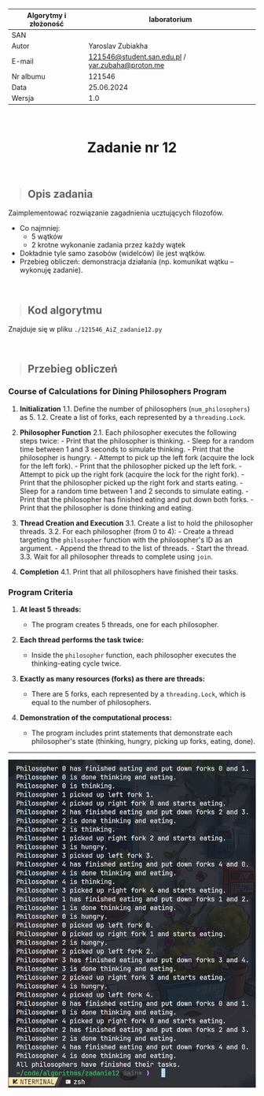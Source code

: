 <div align="center">

| Algorytmy i złożoność | laboratorium |
|-----------------------|--------------|
| SAN                   |              |
| Autor                 | Yaroslav Zubiakha |
| E-mail                | 121546@student.san.edu.pl / yar.zubaha@proton.me |
| Nr albumu             | 121546       |
| Data                  | 25.06.2024   |
| Wersja                | 1.0          |

<br>

# **Zadanie nr 12** 

</div>

<br>

> ## Opis zadania
Zaimplementować rozwiązanie zagadnienia ucztujących filozofów.

- Co najmniej:
    - 5 wątków
    - 2 krotne wykonanie zadania przez każdy wątek
- Dokładnie tyle samo zasobów (widelców) ile jest wątków.
- Przebieg obliczeń: demonstracja działania (np. komunikat wątku – wykonuję zadanie).

<br>

> ## Kod algorytmu
Znajduje się w pliku `./121546_AiZ_zadanie12.py`

<br>

> ## Przebieg obliczeń

### Course of Calculations for Dining Philosophers Program

1. **Initialization**
    1.1. Define the number of philosophers (`num_philosophers`) as 5.
    1.2. Create a list of forks, each represented by a `threading.Lock`.

2. **Philosopher Function**
    2.1. Each philosopher executes the following steps twice:
        - Print that the philosopher is thinking.
        - Sleep for a random time between 1 and 3 seconds to simulate thinking.
        - Print that the philosopher is hungry.
        - Attempt to pick up the left fork (acquire the lock for the left fork).
        - Print that the philosopher picked up the left fork.
        - Attempt to pick up the right fork (acquire the lock for the right fork).
        - Print that the philosopher picked up the right fork and starts eating.
        - Sleep for a random time between 1 and 2 seconds to simulate eating.
        - Print that the philosopher has finished eating and put down both forks.
        - Print that the philosopher is done thinking and eating.

3. **Thread Creation and Execution**
    3.1. Create a list to hold the philosopher threads.
    3.2. For each philosopher (from 0 to 4):
        - Create a thread targeting the `philosopher` function with the philosopher's ID as an argument.
        - Append the thread to the list of threads.
        - Start the thread.
    3.3. Wait for all philosopher threads to complete using `join`.

4. **Completion**
    4.1. Print that all philosophers have finished their tasks.

### Program Criteria

1. **At least 5 threads:**
    - The program creates 5 threads, one for each philosopher.

2. **Each thread performs the task twice:**
    - Inside the `philosopher` function, each philosopher executes the thinking-eating cycle twice.

3. **Exactly as many resources (forks) as there are threads:**
    - There are 5 forks, each represented by a `threading.Lock`, which is equal to the number of philosophers.

4. **Demonstration of the computational process:**
    - The program includes print statements that demonstrate each philosopher's state (thinking, hungry, picking up forks, eating, done).
---
![output of 121546_AiZ_zadanie12.py](./pics/121546_AiZ_zadanie12_py_OUTPUT.png)
